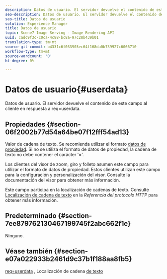 ```yaml
---
description: Datos de usuario. El servidor devuelve el contenido de este campo al cliente en respuesta a req=userdata.
seo-description: Datos de usuario. El servidor devuelve el contenido de este campo al cliente en respuesta a req=userdata.
seo-title: Datos de usuario
solution: Experience Manager
title: Datos de usuario
topic: Scene7 Image Serving - Image Rendering API
uuid: cadc9f3c-c0ca-4c88-bc8a-97c28b439b01
translation-type: tm+mt
source-git-commit: b4331c6f033903ec64f168da0b739927c6066710
workflow-type: tm+mt
source-wordcount: '0'
ht-degree: 0%

---
```



# Datos de usuario{#userdata}

Datos de usuario. El servidor devuelve el contenido de este campo al cliente en respuesta a req=userdata.

## Propiedades {#section-06f2002b77d54a64be07f12fff54ad13}

Valor de cadena de texto. Se recomienda utilizar el formato [datos de propiedad](/help/aem-is-ir-api/is-api/image-catalog/image-serving-api-ref/c-image-catalog-reference/c-overview/c-common-data-types/r-property-data.md). Si no se utiliza el formato de datos de propiedad, la cadena de texto no debe contener el carácter &#39;=&#39;.

Los clientes del visor de zoom, giro y folleto asumen este campo para utilizar el formato de datos de propiedad. Estos clientes utilizan este campo para la configuración y personalización del visor. Consulte la documentación del visor para obtener más información.

Este campo participa en la localización de cadenas de texto. Consulte [Localización de cadena de texto](/help/aem-is-ir-api/is-api/http-ref/image-serving-api-ref/c-http-protocol-reference/c-syntax-and-features/r-text-string-localization.md) en la *Referencia del protocolo HTTP* para obtener más información.

## Predeterminado {#section-7ee879762130467199745f2abc662f1e}

Ninguno.

## Véase también {#section-e07a022933b2461d9c37b1f188aa8fb5}

[req=userdata](/help/aem-is-ir-api/is-api/http-ref/image-serving-api-ref/c-http-protocol-reference/c-command-reference/r-req/r-req.md) , Localización de cadena  [de texto](/help/aem-is-ir-api/is-api/http-ref/image-serving-api-ref/c-http-protocol-reference/c-syntax-and-features/r-text-string-localization.md)
